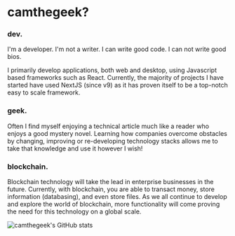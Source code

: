 # camthegeek?

### dev.

I'm a developer. I'm not a writer. I can write good code. I can not write good bios.

I primarily develop applications, both web and desktop, using Javascript based frameworks such as React. Currently, the majority of projects I have started have used NextJS (since v9) as it has proven itself to be a top-notch easy to scale framework. 

### geek.

Often I find myself enjoying a technical article much like a reader who enjoys a good mystery novel. Learning how companies overcome obstacles by changing, improving or re-developing technology stacks allows me to take that knowledge and use it however I wish! 

### blockchain.

Blockchain technology will take the lead in enterprise businesses in the future. Currently, with blockchain, you are able to transact money, store information (databasing), and even store files. As we all continue to develop and explore the world of blockchain, more functionality will come proving the need for this technology on a global scale. 

![camthegeek's GitHub stats](https://github-readme-stats.vercel.app/api?username=camthegeek&show_icons=true&theme=tokyonight&count_private=true) 
